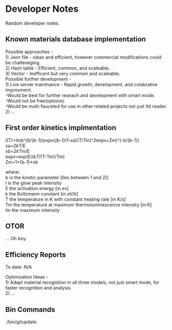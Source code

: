 #  Developer Notes

Random developer notes. 

## Known materials database implementation
Possible approaches -<br />
    1) Json file - clean and efficient, however commercial modifications could be challeneging. <br />
    2) Hash table - Efficient, common, and scaleable.<br />
    3) Vector - Inefficent but very common and scaleable.<br />
Possible further development - <br />
    1) Live server maintnance - Rapid growth, development, and colabrative improvment. <br />
        -Would be best for further reseach and development with smart mode. <br />
        -Would not be free(options). <br />
        -Would be multi-fauceted for use in other related projects not just tld reader. <br />
    2) ...<br />
    
## First order kinetics implmentation

I(T)=Im*b^(b/(b-1))*expv*((b-1)*(1-xa)*(T/Tm)^2*expv+Zm)^(-b/(b-1)) <br />
xa=2*k*T/E<br />
xb=2*k*Tm/E<br />
expv=exp(E/(k*T)*(T-Tm)/Tm)<br />
Zm=1+(b-1)*xb<br />

where:<br />
b is the kinetic parameter [lies between 1 and 2)]<br />
I is the glow peak intensity<br />
E the activation energy [in ev]<br />
k the Boltzmann constant [in eV/k]<br />
T the temperature in K with constant heating rate [in K/s]<br />
Tm the temperature at maximum thermoluminescence intensity [in K]<br />
Im the maximum intensity<br />

## OTOR 

... Oh boy. 

## Efficiency Reports 

To date: N/A 

Optimization Ideas -<br />
    1) Adapt material recognition in all three models, not just smart mode, for faster recognition and analysis. <br />
    2) ...<br />


## Bin Commands 
./bin/gitupdate
